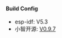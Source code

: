 #### Build Config
- esp-idf: V5.3
- 小智开源: [V0.9.7](https://github.com/78/xiaozhi-esp32/tree/v0.9.7)
